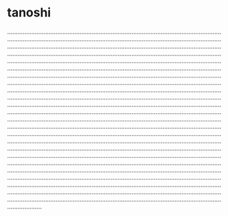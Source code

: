 # tanoshi

....................................................................................................................................................................................................................................................................................................................................................................................................................................................................................................................................................................................................................................................................................................................................................................................................................................................................................................................................................................................................................................................................................................................................................................................................................................................................................................................................................................................................................................................................................................................................................................................................................................................................................................................................................................................................................................................................................................................................................................................................................................................................................................................................................................................................................................................................................................................................................................................................................................................................................................................................................................................................................................................................................................................................................................................................................................................................................................................................................................................................................................................................................................................